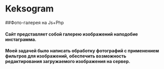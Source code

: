 # Keksogram
##Фото-галерея на Js+Php
#### Сайт представляет собой галерею изображений наподобие инстаграмма. 
#### Моей задачей было написать обработку фотографий с применением фильтров для изображений, обеспечить возможность редактирования загружаемого изображения на сервер.
